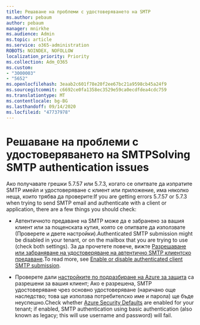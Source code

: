 ```yaml
---
title: Решаване на проблеми с удостоверяването на SMTP
ms.author: pebaum
author: pebaum
manager: mnirkhe
ms.audience: Admin
ms.topic: article
ms.service: o365-administration
ROBOTS: NOINDEX, NOFOLLOW
localization_priority: Priority
ms.collection: Adm_O365
ms.custom:
- "3000003"
- "5652"
ms.openlocfilehash: 3eaab2c601f78e20f2ee67bc21a9598cb45a24f9
ms.sourcegitcommit: c6692ce0fa1358ec3529e59ca0ecdfdea4cdc759
ms.translationtype: MT
ms.contentlocale: bg-BG
ms.lasthandoff: 09/14/2020
ms.locfileid: "47737978"
---
```

# <a name="solving-smtp-authentication-issues"></a><span data-ttu-id="91e52-102">Решаване на проблеми с удостоверяването на SMTP</span><span class="sxs-lookup"><span data-stu-id="91e52-102">Solving SMTP authentication issues</span></span>

<span data-ttu-id="91e52-103">Ако получавате грешки 5.7.57 или 5.7.3, когато се опитвате да изпратите SMTP имейл и удостоверяване с клиент или приложение, има няколко неща, които трябва да проверите:</span><span class="sxs-lookup"><span data-stu-id="91e52-103">If you are getting errors 5.7.57 or 5.7.3 when trying to send SMTP email and authenticate with a client or application, there are a few things you should check:</span></span>

- <span data-ttu-id="91e52-104">Автентичното предаване на SMTP може да е забранено за вашия клиент или за пощенската кутия, която се опитвате да използвате (Проверете и двете настройки).</span><span class="sxs-lookup"><span data-stu-id="91e52-104">Authenticated SMTP submission might be disabled in your tenant, or on the mailbox that you are trying to use (check both settings).</span></span> <span data-ttu-id="91e52-105">За да прочетете повече, вижте [Разрешаване или забраняване на удостоверяване на автентично SMTP клиентско предаване](https://docs.microsoft.com/exchange/clients-and-mobile-in-exchange-online/authenticated-client-smtp-submission).</span><span class="sxs-lookup"><span data-stu-id="91e52-105">To read more, see [Enable or disable authenticated client SMTP submission](https://docs.microsoft.com/exchange/clients-and-mobile-in-exchange-online/authenticated-client-smtp-submission).</span></span>

- <span data-ttu-id="91e52-106">Проверете дали [настройките по подразбиране на Azure за защита](https://docs.microsoft.com/azure/active-directory/fundamentals/concept-fundamentals-security-defaults) са разрешени за вашия клиент; Ако е разрешена, SMTP удостоверяване чрез основно удостоверяване (наричано още наследство; това ще използва потребителско име и парола) ще бъде неуспешно.</span><span class="sxs-lookup"><span data-stu-id="91e52-106">Check whether [Azure Security Defaults](https://docs.microsoft.com/azure/active-directory/fundamentals/concept-fundamentals-security-defaults) are enabled for your tenant; if enabled, SMTP authentication using basic authentication (also known as legacy; this will use username and password) will fail.</span></span>
